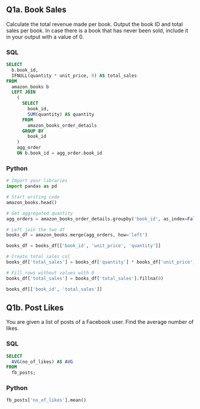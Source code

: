 ## Q1a. Book Sales
Calculate the total revenue made per book. Output the book ID and total sales per book. 
In case there is a book that has never been sold, include it in your output with a value of 0.

### SQL
```sql 
SELECT
  b.book_id,
  IFNULL(quantity * unit_price, 0) AS total_sales 
FROM
  amazon_books b 
  LEFT JOIN
    (
      SELECT
        book_id,
        SUM(quantity) AS quantity 
      FROM
        amazon_books_order_details 
      GROUP BY
        book_id 
    )
    agg_order 
    ON b.book_id = agg_order.book_id
```

### Python
```python
# Import your libraries
import pandas as pd

# Start writing code
amazon_books.head()

# Get aggregated quantity
agg_orders = amazon_books_order_details.groupby('book_id', as_index=False)['quantity'].sum()

# Left join the two df
books_df = amazon_books.merge(agg_orders, how='left')

books_df = books_df[['book_id', 'unit_price', 'quantity']]

# Create total sales col
books_df['total_sales'] = books_df['quantity'] * books_df['unit_price']

# Fill rows without values with 0
books_df['total_sales'] = books_df['total_sales'].fillna(0)

books_df[['book_id', 'total_sales']]
```

## Q1b. Post Likes
You are given a list of posts of a Facebook user. Find the average number of likes.

### SQL
```sql 
SELECT
  AVG(no_of_likes) AS AVG 
FROM
  fb_posts;
```

### Python
```python
fb_posts['no_of_likes'].mean()
```
